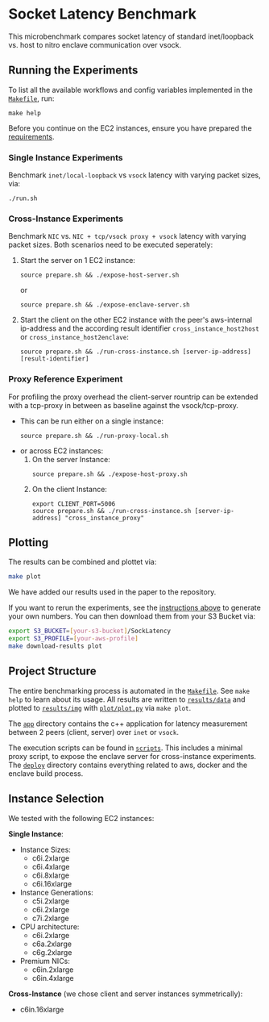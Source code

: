 # Socket Latency Benchmark

This microbenchmark compares socket latency of standard inet/loopback vs. host to nitro enclave communication over vsock.

## Running the Experiments

To list all the available workflows and config variables implemented in the [`Makefile`](./Makefile), run:

```shell
make help
```
Before you continue on the EC2 instances, ensure you have prepared the [requirements](../../README.md#requirements).

### Single Instance Experiments
Benchmark ```inet/local-loopback``` vs ```vsock``` latency with varying packet sizes, via:

```shell
./run.sh
```

### Cross-Instance Experiments

Benchmark ```NIC``` vs. ```NIC + tcp/vsock proxy + vsock``` latency with varying packet sizes. Both scenarios need to be executed seperately:

1. Start the server on 1 EC2 instance:
   ```shell
   source prepare.sh && ./expose-host-server.sh
   ```
   or
   ```shell
   source prepare.sh && ./expose-enclave-server.sh
   ```
2. Start the client on the other EC2 instance with the peer's aws-internal ip-address and the according result identifier ```cross_instance_host2host``` or ```cross_instance_host2enclave```:
   ```shell
   source prepare.sh && ./run-cross-instance.sh [server-ip-address] [result-identifier]
   ```

### Proxy Reference Experiment
For profiling the proxy overhead the client-server rountrip can be extended with a tcp-proxy in between as baseline against the vsock/tcp-proxy. 

- This can be run either on a single instance:
  ```shell
  source prepare.sh && ./run-proxy-local.sh
  ```
- or across EC2 instances:
  1. On the server Instance:
     ```shell
     source prepare.sh && ./expose-host-proxy.sh
     ```
  2. On the client Instance:
     ```shell
     export CLIENT_PORT=5006
     source prepare.sh && ./run-cross-instance.sh [server-ip-address] "cross_instance_proxy" 
     ```

## Plotting
The results can be combined and plottet via:
```bash
make plot
```

We have added our results used in the paper to the repository.

If you want to rerun the experiments, see the [instructions above](#running-the-experiments) to generate your own numbers. You can then download them from your S3 Bucket via:
```bash
export S3_BUCKET=[your-s3-bucket]/SockLatency
export S3_PROFILE=[your-aws-profile]
make download-results plot
```

## Project Structure

The entire benchmarking process is automated in the [```Makefile```](Makefile). See ```make help``` to learn about its usage.
All results are written to [```results/data```](results/data) and plotted to [```results/img```](results/img) with [```plot/plot.py```](plot/plot.py) via ```make plot```.

The [```app```](app) directory contains the c++ application for latency measurement between 2 peers (client, server)
over ```inet``` or ```vsock```.

The execution scripts can be found in [```scripts```](scripts). This includes a minimal proxy script, to expose the enclave server for cross-instance experiments.
The [```deploy```](deploy) directory contains everything related to aws, docker and the enclave build process.

## Instance Selection

We tested with the following EC2 instances:

**Single Instance**:
- Instance Sizes:
  - c6i.2xlarge
  - c6i.4xlarge
  - c6i.8xlarge
  - c6i.16xlarge
- Instance Generations:
  - c5i.2xlarge
  - c6i.2xlarge
  - c7i.2xlarge
- CPU architecture:
  - c6i.2xlarge
  - c6a.2xlarge
  - c6g.2xlarge
- Premium NICs:
  - c6in.2xlarge
  - c6in.4xlarge

**Cross-Instance** (we chose client and server instances symmetrically):
- c6in.16xlarge
